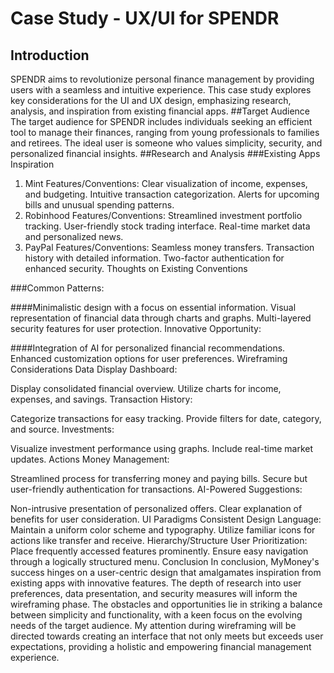 # Case Study - UX/UI for SPENDR
## Introduction
SPENDR aims to revolutionize personal finance management by providing users with a seamless and intuitive experience. This case study explores key considerations for the UI and UX design, emphasizing research, analysis, and inspiration from existing financial apps.
##Target Audience
The target audience for SPENDR includes individuals seeking an efficient tool to manage their finances, ranging from young professionals to families and retirees. The ideal user is someone who values simplicity, security, and personalized financial insights.
##Research and Analysis
###Existing Apps Inspiration
1. Mint
Features/Conventions:
Clear visualization of income, expenses, and budgeting.
Intuitive transaction categorization.
Alerts for upcoming bills and unusual spending patterns.
2. Robinhood
Features/Conventions:
Streamlined investment portfolio tracking.
User-friendly stock trading interface.
Real-time market data and personalized news.
3. PayPal
Features/Conventions:
Seamless money transfers.
Transaction history with detailed information.
Two-factor authentication for enhanced security.
Thoughts on Existing Conventions

###Common Patterns:

####Minimalistic design with a focus on essential information.
Visual representation of financial data through charts and graphs.
Multi-layered security features for user protection.
Innovative Opportunity:

####Integration of AI for personalized financial recommendations.
Enhanced customization options for user preferences.
Wireframing Considerations
Data Display
Dashboard:

Display consolidated financial overview.
Utilize charts for income, expenses, and savings.
Transaction History:

Categorize transactions for easy tracking.
Provide filters for date, category, and source.
Investments:

Visualize investment performance using graphs.
Include real-time market updates.
Actions
Money Management:

Streamlined process for transferring money and paying bills.
Secure but user-friendly authentication for transactions.
AI-Powered Suggestions:

Non-intrusive presentation of personalized offers.
Clear explanation of benefits for user consideration.
UI Paradigms
Consistent Design Language:
Maintain a uniform color scheme and typography.
Utilize familiar icons for actions like transfer and receive.
Hierarchy/Structure
User Prioritization:
Place frequently accessed features prominently.
Ensure easy navigation through a logically structured menu.
Conclusion
In conclusion, MyMoney's success hinges on a user-centric design that amalgamates inspiration from existing apps with innovative features. The depth of research into user preferences, data presentation, and security measures will inform the wireframing phase. The obstacles and opportunities lie in striking a balance between simplicity and functionality, with a keen focus on the evolving needs of the target audience. My attention during wireframing will be directed towards creating an interface that not only meets but exceeds user expectations, providing a holistic and empowering financial management experience.
